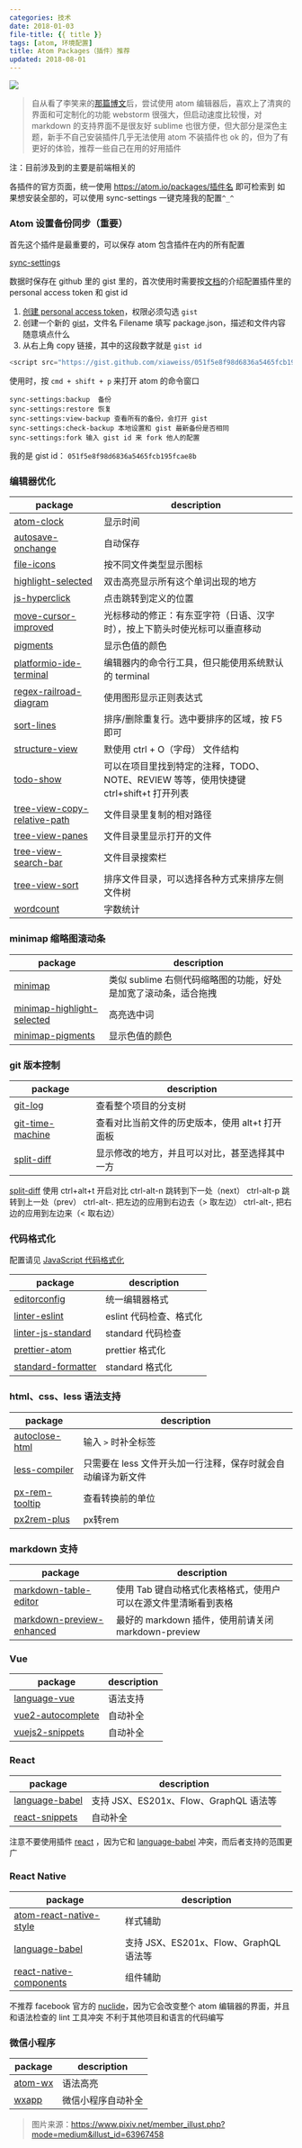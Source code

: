 ```yaml
---
categories: 技术
date: 2018-01-03
file-title: {{ title }}
tags: [atom, 环境配置]
title: Atom Packages（插件）推荐
updated: 2018-08-01
---
```


![](https://xiaweiss.com/images/20180103.jpg)

> 自从看了李笑来的[那篇博文][1]后，尝试使用 atom 编辑器后，喜欢上了清爽的界面和可定制化的功能
> webstorm 很强大，但启动速度比较慢，对 markdown 的支持界面不是很友好
> sublime 也很方便，但大部分是深色主题，新手不自己安装插件几乎无法使用
> atom 不装插件也 ok 的，但为了有更好的体验，推荐一些自己在用的好用插件

<!-- more -->
注：目前涉及到的主要是前端相关的

各插件的官方页面，统一使用 https://atom.io/packages/插件名 即可检索到
如果想安装全部的，可以使用 sync-settings 一键克隆我的配置`^_^`

### Atom 设置备份同步（重要）

首先这个插件是最重要的，可以保存 atom 包含插件在内的所有配置

[sync-settings](sync-settings)

数据时保存在 github 里的 gist 里的，首次使用时需要按[文档][2]的介绍配置插件里的 personal access token 和 gist id

1. [创建 personal access token][3]，权限必须勾选 `gist`
2. 创建一个新的 [gist][4]，文件名 Filename 填写 package.json，描述和文件内容随意填点什么
3. 从右上角 copy 链接，其中的这段数字就是 `gist id`

```javascript
<script src="https://gist.github.com/xiaweiss/051f5e8f98d6836a5465fcb195fcae8b.js"></script>
```

使用时，按 `cmd + shift + p` 来打开 atom 的命令窗口
```
sync-settings:backup  备份
sync-settings:restore 恢复
sync-settings:view-backup 查看所有的备份，会打开 gist
sync-settings:check-backup 本地设置和 gist 最新备份是否相同
sync-settings:fork 输入 gist id 来 fork 他人的配置
```
我的是 gist id： `051f5e8f98d6836a5465fcb195fcae8b`

### 编辑器优化

| package                          | description                                                                           |
| -------------------------------- | ------------------------------------------------------------------------------------- |
| [atom-clock][]                   | 显示时间                                                                              |
| [autosave-onchange][]            | 自动保存                                                                              |
| [file-icons][]                   | 按不同文件类型显示图标                                                                |
| [highlight-selected][]           | 双击高亮显示所有这个单词出现的地方                                                    |
| [js-hyperclick][]                | 点击跳转到定义的位置                                                                  |
| [move-cursor-improved][]         | 光标移动的修正：有东亚字符（日语、汉字时），按上下箭头时使光标可以垂直移动            |
| [pigments][]                     | 显示色值的颜色                                                                        |
| [platformio-ide-terminal][]      | 编辑器内的命令行工具，但只能使用系统默认的 terminal                                   |
| [regex-railroad-diagram][]       | 使用图形显示正则表达式                                                                |
| [sort-lines][]                   | 排序/删除重复行。选中要排序的区域，按 F5 即可                                         |
| [structure-view][]               | 默使用 ctrl + O（字母） 文件结构                                                      |
| [todo-show][]                    | 可以在项目里找到特定的注释，TODO、NOTE、REVIEW 等等，使用快捷键 ctrl+shift+t 打开列表 |
| [tree-view-copy-relative-path][] | 文件目录里复制的相对路径                                                              |
| [tree-view-panes][]              | 文件目录里显示打开的文件                                                              |
| [tree-view-search-bar][]         | 文件目录搜索栏                                                                        |
| [tree-view-sort][]               | 排序文件目录，可以选择各种方式来排序左侧文件树                                        |
| [wordcount][]                    | 字数统计                                                                              |

[atom-clock]: https://atom.io/packages/atom-clock
[autosave-onchange]: https://atom.io/packages/autosave-onchange
[file-icons]: https://atom.io/packages/file-icons
[highlight-selected]: https://atom.io/packages/highlight-selected
[js-hyperclick]: https://atom.io/packages/js-hyperclick
[move-cursor-improved]: https://atom.io/packages/move-cursor-improved
[pigments]: https://atom.io/packages/pigments
[platformio-ide-terminal]: https://atom.io/packages/platformio-ide-terminal
[refactor]: https://atom.io/packages/refactor
[regex-railroad-diagram]: https://atom.io/packages/regex-railroad-diagram
[sort-lines]: https://atom.io/packages/sort-lines
[structure-view]: https://github.com/alibaba/structure-view
[sync-settings]: https://atom.io/packages/sync-settings
[todo-show]: https://atom.io/packages/todo-show
[tree-view-copy-relative-path]: https://atom.io/packages/tree-view-copy-relative-path
[tree-view-panes]: https://atom.io/packages/tree-view-panes
[tree-view-search-bar]: https://atom.io/packages/tree-view-search-bar
[tree-view-sort]: https://atom.io/packages/tree-view-sort
[wordcount]: https://atom.io/packages/wordcount

### minimap 缩略图滚动条

| package                        | description                                                     |
| ------------------------------ | --------------------------------------------------------------- |
| [minimap][]                    | 类似 sublime 右侧代码缩略图的功能，好处是加宽了滚动条，适合拖拽 |
| [minimap-highlight-selected][] | 高亮选中词                                                      |
| [minimap-pigments][]           | 显示色值的颜色                                                  |

[minimap]: https://atom.io/packages/minimap
[minimap-highlight-selected]: https://atom.io/packages/minimap-highlight-selected
[minimap-pigments]: https://atom.io/packages/minimap-pigments


### git 版本控制
| package              | description                                     |
| -------------------- | ----------------------------------------------- |
| [git-log][]          | 查看整个项目的分支树                            |
| [git-time-machine][] | 查看对比当前文件的历史版本，使用 alt+t 打开面板 |
| [split-diff][]       | 显示修改的地方，并且可以对比，甚至选择其中一方  |

[split-diff][] 使用 ctrl+alt+t 开启对比
ctrl-alt-n 跳转到下一处（next）
ctrl-alt-p 跳转到上一处（prev）
ctrl-alt-. 把左边的应用到右边去（> 取左边）
ctrl-alt-, 把右边的应用到左边来（< 取右边）

[split-diff]: https://atom.io/packages/split-diff
[git-log]: https://atom.io/packages/git-log
[git-time-machine]: https://atom.io/packages/git-time-machine

### 代码格式化
配置请见 [JavaScript 代码格式化](http://xiaweiss.com/art/20180726-javascript-code-format/)

| package                | description             |
| ---------------------- | ----------------------- |
| [editorconfig][]       | 统一编辑器格式          |
| [linter-eslint][]      | eslint 代码检查、格式化 |
| [linter-js-standard][] | standard 代码检查       |
| [prettier-atom][]      | prettier 格式化         |
| [standard-formatter][] | standard 格式化         |

[editorconfig]: https://atom.io/packages/editorconfig
[linter-eslint]: https://atom.io/packages/linter-eslint
[linter-js-standard]: https://atom.io/packages/linter-js-standard
[prettier-atom]: https://atom.io/packages/prettier-atom
[standard-formatter]: https://atom.io/packages/standard-formatter

### html、css、less 语法支持

| package            | description                                                  |
| ------------------ | ------------------------------------------------------------ |
| [autoclose-html][] | 输入 `>` 时补全标签                                          |
| [less-compiler][]  | 只需要在 less 文件开头加一行注释，保存时就会自动编译为新文件 |
| [px-rem-tooltip][] | 查看转换前的单位                                             |
| [px2rem-plus][]    | px转rem                                                      |

[autoclose-html]: https://atom.io/packages/autoclose-html
[less-compiler]: https://atom.io/packages/less-compiler
[px-rem-tooltip]: https://atom.io/packages/px-rem-tooltip
[px2rem-plus]: https://atom.io/packages/px2rem-plus


### markdown 支持

| package                       | description                                                     |
| ----------------------------- | --------------------------------------------------------------- |
| [markdown-table-editor][]     | 使用 Tab 键自动格式化表格格式，使用户可以在源文件里清晰看到表格 |
| [markdown-preview-enhanced][] | 最好的 markdown 插件，使用前请关闭 markdown-preview             |
[markdown-preview-enhanced]: https://atom.io/packages/markdown-preview-enhanced
[markdown-table-editor]: https://atom.io/packages/markdown-table-editor



### Vue

| package               | description |
| --------------------- | ----------- |
| [language-vue][]      | 语法支持    |
| [vue2-autocomplete][] | 自动补全    |
| [vuejs2-snippets][]   | 自动补全    |

[language-vue]: https://atom.io/packages/language-vue
[vue2-autocomplete]: https://atom.io/packages/vue2-autocomplete
[vuejs2-snippets]: https://atom.io/packages/vuejs2-snippets

### React

| package            | description                            |
| ------------------ | -------------------------------------- |
| [language-babel][] | 支持 JSX、ES201x、Flow、GraphQL 语法等 |
| [react-snippets][] | 自动补全                               |

[language-babel]: https://atom.io/packages/language-babel
[react-snippets]: https://atom.io/packages/react-snippets

注意不要使用插件 [react][] ，因为它和 [language-babel][] 冲突，而后者支持的范围更广

[react]: https://atom.io/packages/react-snippets

### React Native
| package                     | description                            |
| --------------------------- | -------------------------------------- |
| [atom-react-native-style][] | 样式辅助                               |
| [language-babel][]          | 支持 JSX、ES201x、Flow、GraphQL 语法等 |
| [react-native-components][] | 组件辅助                               |

不推荐 facebook 官方的 [nuclide][]，因为它会改变整个 atom 编辑器的界面，并且和语法检查的 lint 工具冲突
不利于其他项目和语言的代码编写

[atom-react-native-style]: https://atom.io/packages/atom-react-native-style
[react-native-components]: https://atom.io/packages/react-native-components
[nuclide]: https://atom.io/packages/nuclide

### 微信小程序
| package     | description        |
| ----------- | ------------------ |
| [atom-wx][] | 语法高亮           |
| [wxapp][]   | 微信小程序自动补全 |

[atom-wx]: https://atom.io/packages/atom-wx
[wxapp]: https://atom.io/packages/wxapp

> 图片来源：https://www.pixiv.net/member_illust.php?mode=medium&illust_id=63967458

[1]: http://lixiaolai.com/2016/06/17/makecs-atom-advanced
[2]: https://atom.io/packages/sync-settings
[3]: https://github.com/settings/tokens/new
[4]: https://gist.github.com/
